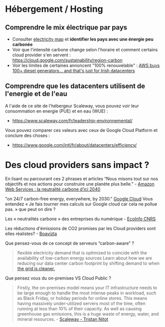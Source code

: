 # Hébergement / Hosting
## Comprendre le mix électrique par pays 
* Consulter [electricity map](https://app.electricitymaps.com/map) et **identifier les pays avec une énergie peu carbonée**
* Voir que l'intensité carbone change selon l'horaire et comment certains cloud provider s'en servent : https://cloud.google.com/sustainability/region-carbon
* Voir les limites de certaines annoncent "100% renouvelable" : [AWS buys 100+ diesel generators... and that's just for Irish datacenters](https://www.theregister.com/2022/10/24/aws_irish_datacenter_diesel/)

## Comprendre que les datacenters utilisent de l'energie et de l'eau
A l'aide de ce site de l'hébergeur Scaleway, vous pouvez voir leur consommation en energie (PUE) et en eau (WUE) :
* https://www.scaleway.com/fr/leadership-environnemental/

Vous pouvez comparer ces valeurs avec ceux de Google Cloud Platform et conclure des choses :
* https://www.google.com/intl/fr/about/datacenters/efficiency/

# Des cloud providers sans impact ?
En lisant ou parcourant ces 2 phrases et articles
“Nous misons tout sur nos objectifs et nos actions pour construire une planète plus belle.” - [Amazon Web Services : la neutralité carbone d’ici 2040](https://www.aboutamazon.fr/engagements/nous-misons-tout-sur-le-climate-pledge-la-neutralit%C3%A9-carbone-dici-2040 )

"on 24/7 carbon-free energy, everywhere, by 2030." [Google Cloud](https://sustainability.google/progress/projects/24x7/)
Vous entendez « Je fais tourner mes calculs sur Google cloud car cela ne pollue pas. » que peut on dire ?

Les « neutralités carbone » des entreprises du numérique - [EcoInfo CNRS](https://ecoinfo.cnrs.fr/2022/03/17/les-neutralites-carbone-des-entreprises-du-numerique/)

Les réductions d'émissions de CO2 promises par les Cloud providers sont elles réalistes? - [Boavizta](https://boavizta.org/blog/les-reductions-d-emissions-de-co2-promises-par-les-cloud-providers-sont-elles-realistes)

Que pensez-vous de ce concept de serveurs “carbon-aware” ?
> flexible electricity demand that is optimized to coincide with the availability of low-carbon energy sources
> Learn about how we are reducing our data center carbon footprint by shifting demand to when [the grid is cleaner.](https://blog.google/inside-google/infrastructure/data-centers-work-harder-sun-shines-wind-blows)


Que pensez vous du on-premises VS Cloud Public ?

> Firstly, the on-premises model means your IT infrastructure needs to be large enough to handle the most intense peaks in workload, such as Black Friday, or holiday periods for online stores. This means having massively under-utilized servers most of the time, often running at less than 10% of their capacity. As well as causing greenhouse gas emissions, this is a huge waste of energy, water, and mineral resources. - [Scaleway - Tristan Nitot](https://blog.scaleway.com/the-digital-sector-needs-to-step-up-and-play-its-part-in-mitigating-climate-change-heres-how/)
